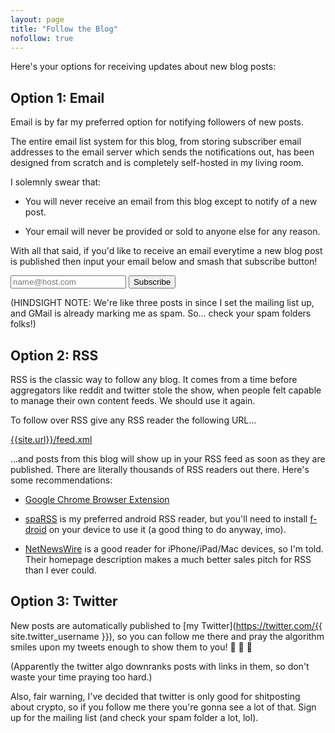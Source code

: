 ```yaml
---
layout: page
title: "Follow the Blog"
nofollow: true
---
```


<script async type="module" src="/assets/api.js"></script>

Here's your options for receiving updates about new blog posts:

## Option 1: Email

Email is by far my preferred option for notifying followers of new posts.

The entire email list system for this blog, from storing subscriber email
addresses to the email server which sends the notifications out, has been
designed from scratch and is completely self-hosted in my living room.

I solemnly swear that:

* You will never receive an email from this blog except to notify of a new post.

* Your email will never be provided or sold to anyone else for any reason.

With all that said, if you'd like to receive an email everytime a new blog post
is published then input your email below and smash that subscribe button!

<style>

#emailStatus.success {
    color: green;
}

#emailStatus.fail {
    color: red;
}

</style>

<input type="email" placeholder="name@host.com" id="emailAddress" />
<input class="button-primary" type="submit" value="Subscribe" id="emailSubscribe" />
<span id="emailStatus"></span>

<script>

const emailAddress = document.getElementById("emailAddress");
const emailSubscribe = document.getElementById("emailSubscribe");
const emailSubscribeOrigValue = emailSubscribe.value;
const emailStatus = document.getElementById("emailStatus");

emailSubscribe.onclick = async () => {

    const api = await import("/assets/api.js");

    emailSubscribe.disabled = true;
    emailSubscribe.className = "";
    emailSubscribe.value = "Please hold...";
    emailStatus.innerHTML = '';

    try {

        if (!window.isSecureContext) {
            throw "The browser environment is not secure.";
        }

        await api.call('/api/mailinglist/subscribe', {
            body: { email: emailAddress.value },
            requiresPow: true,
        });

        emailStatus.className = "success";
        emailStatus.innerHTML = "Verification email sent (check your spam folder)";

    } catch (e) {
        emailStatus.className = "fail";
        emailStatus.innerHTML = e;

    } finally {
        emailSubscribe.disabled = false;
        emailSubscribe.className = "button-primary";
        emailSubscribe.value = emailSubscribeOrigValue;
    }

};

</script>

(HINDSIGHT NOTE: We're like three posts in since I set the mailing list up, and
GMail is already marking me as spam. So... check your spam folders folks!)

## Option 2: RSS

RSS is the classic way to follow any blog. It comes from a time before
aggregators like reddit and twitter stole the show, when people felt capable to
manage their own content feeds. We should use it again.

To follow over RSS give any RSS reader the following URL...

<a href="{{site.url}}/feed.xml">{{site.url}}/feed.xml</a>

...and posts from this blog will show up in your RSS feed as soon as they are
published. There are literally thousands of RSS readers out there. Here's some
recommendations:

* [Google Chrome Browser Extension](https://chrome.google.com/webstore/detail/rss-feed-reader/pnjaodmkngahhkoihejjehlcdlnohgmp)

* [spaRSS](https://f-droid.org/en/packages/net.etuldan.sparss.floss/) is my
  preferred android RSS reader, but you'll need to install
  [f-droid](https://f-droid.org/) on your device to use it (a good thing to do
  anyway, imo).

* [NetNewsWire](https://ranchero.com/netnewswire/) is a good reader for
  iPhone/iPad/Mac devices, so I'm told. Their homepage description makes a much
  better sales pitch for RSS than I ever could.

## Option 3: Twitter

New posts are automatically published to [my Twitter](https://twitter.com/{{
site.twitter_username }}), so you can follow me there and pray the algorithm
smiles upon my tweets enough to show them to you! :pray: :pray: :pray:

(Apparently the twitter algo downranks posts with links in them, so don't waste
your time praying too hard.)

Also, fair warning, I've decided that twitter is only good for shitposting about
crypto, so if you follow me there you're gonna see a lot of that. Sign up for
the mailing list (and check your spam folder a lot, lol).

